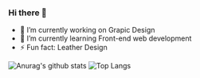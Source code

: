 ### Hi there 👋

<!--
**viccjiang/viccjiang** is a ✨ _special_ ✨ repository because its `README.md` (this file) appears on your GitHub profile.

Here are some ideas to get you started:

- 🔭 I’m currently working on ...
- 🌱 I’m currently learning ...
- 👯 I’m looking to collaborate on ...
- 🤔 I’m looking for help with ...
- 💬 Ask me about ...
- 📫 How to reach me: ...
- 😄 Pronouns: ...
- ⚡ Fun fact: ...
-->

- 🔭 I’m currently working on Grapic Design
- 🌱 I’m currently learning Front-end web development
- ⚡ Fun fact: Leather Design

![Anurag's github stats](https://github-readme-stats.vercel.app/api?username=viccjiang&theme=vue-dark&hide=stars,prs,issues,contribs)
![Top Langs](https://github-readme-stats.vercel.app/api/top-langs/?username=viccjiang&layout=compact&theme=vue-dark)




